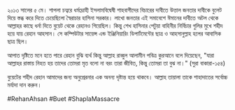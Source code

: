 ২০১৩ সালের ৫ মে। শাপলা চত্বরে ধর্মদ্রোহী ইসলামবিদ্বেষী শাহবাগীদের বিচারের দাবীতে উত্তাল জনতার দাবীকে বুলেট দিয়ে স্তব্ধ করে দিতে চেয়েছিলো স্বৈরাচার হাসিনা সরকার। লাখো জনতার এই সমাবেশে ঈমানের দাবীতে অটল থেকে আল্লাহর কাছে ধর্না দিতে বুয়েট থেকে রেহানও গিয়েছিল। কিন্তু শেখ হাসিনার পেটুয়া বাহিনীর নির্বিচার গুলির মুখে শহীদ হয়ে যায় রেহান আহসান। সে কম্পিউটার সায়েন্স এন্ড ইঞ্জিনিয়ারিং ডিপার্টমেন্টের ছাত্র ও আহসানুল্লাহ হলের আবাসিক ছাত্র ছিল। 
 
আপাত দৃষ্টিতে মনে হতে পারে রেহান বুঝি ব্যর্থ কিন্তু আল্লাহ রাব্বুল আলামীন পবিত্র কুরআনে বলে দিয়েছেন, "যারা আল্লাহর রাস্তায় নিহত হয় তাদের তোমরা মৃত বলো না বরং তারা জীবিত, কিন্তু তোমরা তা বুঝ না।" (সুরা বাকারা-১৫৪)

বুয়েটের শহীদ রেহান আমাদের জন্য অনুপ্রেরনার এক অনন্য দৃষ্টান্ত হয়ে থাকবে। আল্লাহ তায়ালা তাকে শাহাদাতের সর্বোচ্চ মর্যাদা দান করুন।

#RehanAhsan #Buet #ShaplaMassacre
